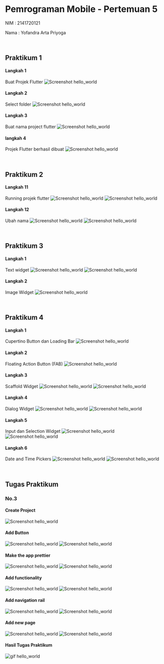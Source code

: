 # Pemrograman Mobile - Pertemuan 5

NIM : 2141720121

Nama : Yofandra Arta Priyoga

<br>

## Praktikum 1

#### Langkah 1

Buat Projek Flutter
![Screenshot hello_world](docs/langkah1.png)

#### Langkah 2

Select folder
![Screenshot hello_world](docs/langkah1.png)

#### Langkah 3

Buat nama project flutter
![Screenshot hello_world](docs/langkah3.png)

#### langkah 4

Projek Flutter berhasil dibuat
![Screenshot hello_world](docs/langkah4.png)

<br>

## Praktikum 2

#### Langkah 11

Running projek flutter
![Screenshot hello_world](docs/langkah11.2.png)
![Screenshot hello_world](docs/andro11.2.jpg)

#### Langkah 12

Ubah nama
![Screenshot hello_world](docs/langkah12.2.png)
![Screenshot hello_world](docs/andro12.2.jpg)

<br>

## Praktikum 3

#### Langkah 1

Text widget
![Screenshot hello_world](docs/langkah1.3.png)
![Screenshot hello_world](docs/andro1.3.jpg)

#### Langkah 2

Image Widget
![Screenshot hello_world](docs/langkah2.3.png)

<br>

## Praktikum 4

#### Langkah 1

Cupertino Button dan Loading Bar
![Screenshot hello_world](docs/langkah1.4.png)

#### Langkah 2

Floating Action Button (FAB)
![Screenshot hello_world](docs/langkah2.4.png)

#### Langkah 3

Scaffold Widget
![Screenshot hello_world](docs/langkah3.4.png)
![Screenshot hello_world](docs/andro3.3.jpg)

#### Langkah 4

Dialog Widget
![Screenshot hello_world](docs/langkah4.4.png)
![Screenshot hello_world](docs/andro4.3.jpg)

#### Langkah 5

Input dan Selection Widget
![Screenshot hello_world](docs/langkah5.4.png)
![Screenshot hello_world](docs/andro5.3.jpg)

#### Langkah 6

Date and Time Pickers
![Screenshot hello_world](docs/langkah6.4.png)
![Screenshot hello_world](docs/andro6.3.jpg)

<br>

## Tugas Praktikum

### No.3

#### Create Project

![Screenshot hello_world](docs/1.png)

#### Add Button

![Screenshot hello_world](docs/2.png)
![Screenshot hello_world](docs/andro_button.jpg)

#### Make the app prettier

![Screenshot hello_world](docs/3.png)
![Screenshot hello_world](docs/andro_prettier.jpg)

#### Add functionality

![Screenshot hello_world](docs/4.png)
![Screenshot hello_world](docs/andro_function.jpg)

#### Add navigation rail

![Screenshot hello_world](docs/5.png)
![Screenshot hello_world](docs/andro_navigation.jpg)

#### Add new page

![Screenshot hello_world](docs/6.png)
![Screenshot hello_world](docs/andro_page.jpg)

#### Hasil Tugas Praktikum

![gif hello_world](docs/tugas.gif)
